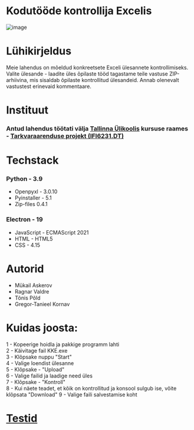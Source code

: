 # Kodutööde kontrollija Excelis

![image](https://user-images.githubusercontent.com/90192553/173900491-166db1a4-7449-4d99-98d3-f959360063ca.png)

# Lühikirjeldus
Meie lahendus on mõeldud konkreetsete Exceli ülesannete kontrollimiseks. Valite ülesande - laadite üles õpilaste tööd tagastame teile vastuse ZIP-arhiivina, mis sisaldab õpilaste kontrollitud ülesandeid. Annab olenevalt vastustest erinevaid kommentaare.

# Instituut
### Antud lahendus töötati välja [Tallinna Ülikoolis](https://www.tlu.ee/) kursuse raames - [Tarkvaraarenduse projekt (IFI6231.DT)]( https://ois2.tlu.ee/tluois/aine/IFI6231.DT)
# Techstack

### Python - 3.9  
* Openpyxl - 3.0.10
* Pyinstaller -  5.1
* Zip-files 0.4.1  

### Electron - 19
* JavaScript - ECMAScript 2021
* HTML - HTML5
* CSS - 4.15

# Autorid  
* Mükail Askerov
* Ragnar Valdre
* Tõnis Põld
* Gregor-Tanieel Kornav

# Kuidas joosta:

 1 - Kopeerige hoidla ja pakkige programm lahti  
 2 - Käivitage fail KKE.exe  
 3 - Klõpsake nuppu "Start"  
 4 - Valige loendist ülesanne  
 5 - Klõpsake - "Upload"  
 6 - Valige failid ja laadige need üles  
 7 - Klõpsake - "Kontroll"  
 8 - Kui näete teadet, et kõik on kontrollitud ja konsool sulgub ise, võite klõpsata "Download"
 9 - Valige faili salvestamise koht
 
 # [Testid](https://docs.google.com/document/d/1pFNqG9TLpT1YzeC5V1awnxfWN56ZR4OcLS5reTIeQHg/)
